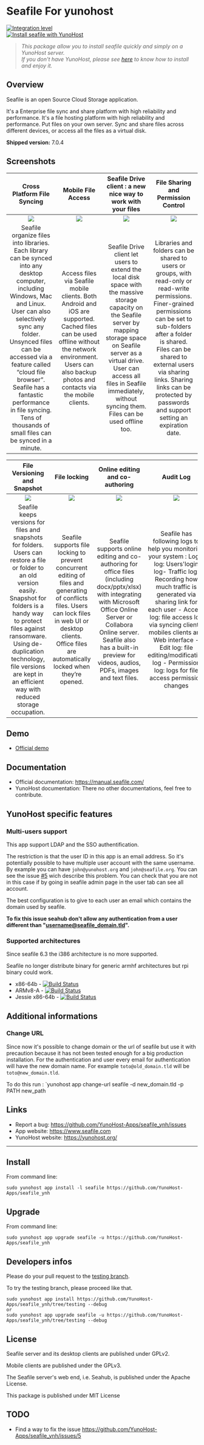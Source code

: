 Seafile For yunohost
=================

[![Integration level](https://dash.yunohost.org/integration/seafile.svg)](https://ci-apps.yunohost.org/ci/apps/seafile%20%28Community%29/lastBuild/consoleFull)  
[![Install seafile with YunoHost](https://install-app.yunohost.org/install-with-yunohost.png)](https://install-app.yunohost.org/?app=seafile)

> *This package allow you to install seafile quickly and simply on a YunoHost server.  
If you don't have YunoHost, please see [here](https://yunohost.org/#/install) to know how to install and enjoy it.*

Overview
--------

Seafile is an open Source Cloud Storage application.

It's a Enterprise file sync and share platform with high reliability and performance. It's a file hosting platform with high reliability and performance. Put files on your own server. Sync and share files across different devices, or access all the files as a virtual disk.

**Shipped version:** 7.0.4

Screenshots
-----------

| Cross Platform File Syncing | Mobile File Access | Seafile Drive client : a new nice way to work with your files | File Sharing and Permission Control |
| :------------: | :------------: | :------------: | :------------: |
| ![](https://www.seafile.com/media/img/features/sync-client.jpg) | ![](https://www.seafile.com/media/img/features/mobile-ios-client.jpg) | ![](https://www.seafile.com/media/img/features/drive-client.png) | ![](https://www.seafile.com/media/img/features/sharing-dialog.png) |
| Seafile organize files into libraries. Each library can be synced into any desktop computer, including Windows, Mac and Linux. User can also selectively sync any folder. Unsynced files can be accessed via a feature called “cloud file browser”. Seafile has a fantastic performance in file syncing. Tens of thousands of small files can be synced in a minute. | Access files via Seafile mobile clients. Both Android and iOS are supported. Cached files can be used offline without the network environment. Users can also backup photos and contacts via the mobile clients. | Seafile Drive client let users to extend the local disk space with the massive storage capacity on the Seafile server by mapping storage space on Seafile server as a virtual drive. User can access all files in Seafile immediately, without syncing them. Files can be used offline too. | Libraries and folders can be shared to users or groups, with read-only or read-write permissions. Finer-grained permissions can be set to sub-folders after a folder is shared. Files can be shared to external users via sharing links. Sharing links can be protected by passwords and support setting an expiration date. |

| File Versioning and Snapshot | File locking | Online editing and co-authoring | Audit Log |
| :------------: | :------------: | :------------: | :------------: |
| ![](https://www.seafile.com/media/img/features/file-history.png) | ![](https://www.seafile.com/media/img/features/file-locking.jpg) | ![](https://www.seafile.com/media/img/features/edit-online.png) | ![](https://www.seafile.com/media/img/features/access-logs.jpg) |
| Seafile keeps versions for files and snapshots for folders. Users can restore a file or folder to an old version easily. Snapshot for folders is a handy way to protect files against ransomware. Using de-duplication technology, file versions are kept in an efficient way with reduced storage occupation. | Seafile supports file locking to prevent concurrent editing of files and generating of conflicts files. Users can lock files in web UI or desktop clients. Office files are automatically locked when they’re opened. | Seafile supports online editing and co-authoring for office files (including docx/pptx/xlsx) with integrating with Microsoft Office Online Server or Collabora Online server. Seafile also has a built-in preview for videos, audios, PDFs, images and text files. | Seafile has following logs to help you monitoring your system : Login log: Users'login log- Traffic log: Recording how much traffic is generated via sharing link for each user - Access log: file access log via syncing clients, mobiles clients and Web interface - Edit log: file editing/modification log - Permission log: logs for file access permission changes |

Demo
----

* [Official demo](https://demo.seafile.com/)

Documentation
-------------

 * Official documentation: https://manual.seafile.com/
 * YunoHost documentation: There no other documentations, feel free to contribute.

YunoHost specific features
--------------------------

### Multi-users support

This app support LDAP and the SSO authentification.

The restriction is that the user ID in this app is an email address. So it's potentially possible to have multiple user account with the same username. By example you can have `john@yunohost.org` and `john@seafile.org`. You can see the issue [#5](https://github.com/YunoHost-Apps/seafile_ynh/issues/5) wich describe this problem. You can check that you are not in this case if by going in seafile admin page in the user tab can see all account.

The best configuration is to give to each user an email which contains the domain used by seafile.

**To fix this issue seahub don't allow any authentication from a user different than "username@seafile_domain.tld".**

### Supported architectures

Since seafile 6.3 the i386 architecture is no more supported.

Seafile no longer distribute binary for generic armhf architectures but rpi binary could work.

* x86-64b - [![Build Status](https://ci-apps.yunohost.org/ci/logs/seafile%20(Community).svg)](https://ci-apps.yunohost.org/ci/apps/seafile/)
* ARMv8-A - [![Build Status](https://ci-apps-arm.yunohost.org/ci/logs/seafile%20(Community).svg)](https://ci-apps-arm.yunohost.org/ci/apps/seafile/)
* Jessie x86-64b - [![Build Status](https://ci-stretch.nohost.me/jenkins/job/seafile%20(Community).svg)](https://ci-stretch.nohost.me/jenkins/job/seafile/)

<!--Limitations
------------

* Any known limitations.-->

Additional informations
-----------------------

### Change URL

Since now it's possible to change domain or the url of seafile but use it with precaution because it has not been tested enough for a big production installation. For the authentication and user every email for authentication will have the new domain name. For example `toto@old_domain.tld` will be `toto@new_domain.tld`.

To do this run : `yunohost app change-url seafile -d new_domain.tld -p PATH new_path

Links
-----

 * Report a bug: https://github.com/YunoHost-Apps/seafile_ynh/issues
 * App website: https://www.seafile.com
 * YunoHost website: https://yunohost.org/

---

Install
-------

From command line:

`sudo yunohost app install -l seafile https://github.com/YunoHost-Apps/seafile_ynh`

Upgrade
-------

From command line:

`sudo yunohost app upgrade seafile -u https://github.com/YunoHost-Apps/seafile_ynh`

Developers infos
----------------

Please do your pull request to the [testing branch](https://github.com/YunoHost-Apps/seafile_ynh/tree/testing).

To try the testing branch, please proceed like that.
```
sudo yunohost app install https://github.com/YunoHost-Apps/seafile_ynh/tree/testing --debug
or
sudo yunohost app upgrade seafile -u https://github.com/YunoHost-Apps/seafile_ynh/tree/testing --debug
```

License
-------

Seafile server and its desktop clients are published under GPLv2.

Mobile clients are published under the GPLv3.

The Seafile server's web end, i.e. Seahub, is published under the Apache License.

This package is published under MIT License

TODO
----

- Find a way to fix the issue https://github.com/YunoHost-Apps/seafile_ynh/issues/5
